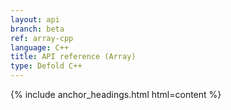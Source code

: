 ```yaml
---
layout: api
branch: beta
ref: array-cpp
language: C++
title: API reference (Array)
type: Defold C++
---
```

{% include anchor_headings.html html=content %}